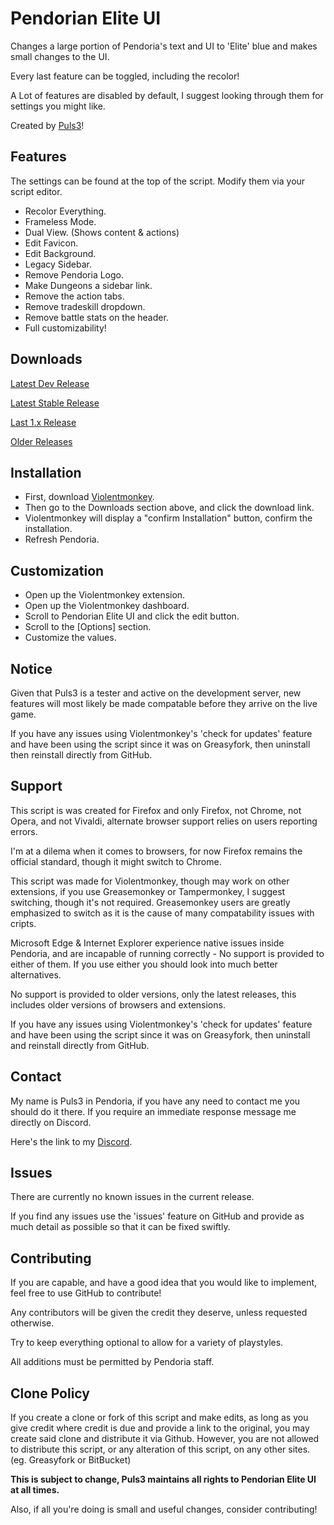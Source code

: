# Pendorian Elite UI
Changes a large portion of Pendoria's text and UI to 'Elite' blue and makes small changes to the UI.

Every last feature can be toggled, including the recolor!

A Lot of features are disabled by default, I suggest looking through them for settings you might like.

Created by [Puls3](https://github.com/Xer0-Puls3)!

## Features
The settings can be found at the top of the script.
Modify them via your script editor.
* Recolor Everything.
* Frameless Mode.
* Dual View. (Shows content & actions)
* Edit Favicon.
* Edit Background.
* Legacy Sidebar.
* Remove Pendoria Logo.
* Make Dungeons a sidebar link.
* Remove the action tabs.
* Remove tradeskill dropdown.
* Remove battle stats on the header.
* Full customizability!

## Downloads
[Latest Dev Release](https://github.com/Xer0-Puls3/Pendorian-Elite-UI/raw/dev/script.user.js)

[Latest Stable Release](https://github.com/Xer0-Puls3/Pendorian-Elite-UI/raw/master/script.user.js)

[Last 1.x Release](https://github.com/Xer0-Puls3/Pendorian-Elite-UI/releases/tag/1.7.1)

[Older Releases](https://github.com/Xer0-Puls3/Pendorian-Elite-UI/releases)

## Installation
* First, download [Violentmonkey](https://violentmonkey.github.io/get-it/).
* Then go to the Downloads section above, and click the download link.
* Violentmonkey will display a "confirm Installation" button, confirm the installation.
* Refresh Pendoria.

## Customization
* Open up the Violentmonkey extension.
* Open up the Violentmonkey dashboard.
* Scroll to Pendorian Elite UI and click the edit button.
* Scroll to the [Options] section.
* Customize the values.

## Notice
Given that Puls3 is a tester and active on the development server, new features will most likely be made compatable before they arrive on the live game.

If you have any issues using Violentmonkey's 'check for updates' feature and have been using the script since it was on Greasyfork, then uninstall then reinstall directly from GitHub.

## Support
This script is was created for Firefox and only Firefox, not Chrome, not Opera, and not Vivaldi, alternate browser support relies on users reporting errors.

I'm at a dilema when it comes to browsers, for now Firefox remains the official standard, though it might switch to Chrome.

This script was made for Violentmonkey, though may work on other extensions, if you use Greasemonkey or Tampermonkey, I suggest switching, though it's not required. Greasemonkey users are greatly emphasized to switch as it is the cause of many compatability issues with cripts.

Microsoft Edge & Internet Explorer experience native issues inside Pendoria, and are incapable of running correctly - No support is provided to either of them. If you use either you should look into much better alternatives.

No support is provided to older versions, only the latest releases, this includes older versions of browsers and extensions.

If you have any issues using Violentmonkey's 'check for updates' feature and have been using the script since it was on Greasyfork, then uninstall and reinstall directly from GitHub.

## Contact
My name is Puls3 in Pendoria, if you have any need to contact me you should do it there. If you require an immediate response message me directly on Discord.

Here's the link to my [Discord](https://discord.gg/sX7nfjt).

## Issues
There are currently no known issues in the current release.

If you find any issues use the 'issues' feature on GitHub and provide as much detail as possible so that it can be fixed swiftly.

## Contributing
If you are capable, and have a good idea that you would like to implement, feel free to use GitHub to contribute!

Any contributors will be given the credit they deserve, unless requested otherwise.

Try to keep everything optional to allow for a variety of playstyles.

All additions must be permitted by Pendoria staff.

## Clone Policy
If you create a clone or fork of this script and make edits, as long as you give credit where credit is due and provide a link to the original, you may create said clone and distribute it via Github. However, you are not allowed to distribute this script, or any alteration of this script, on any other sites. (eg. Greasyfork or BitBucket)

**This is subject to change, Puls3 maintains all rights to Pendorian Elite UI at all times.**

Also, if all you're doing is small and useful changes, consider contributing!
